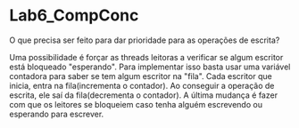# Lab6_CompConc

O que precisa ser feito para dar prioridade para as operações de escrita?

Uma possibilidade é forçar as threads leitoras a verificar se algum escritor está bloqueado "esperando". Para implementar isso basta usar uma variável contadora para saber se tem algum escritor na "fila". Cada escritor que inicia, entra na fila(incrementa o contador). Ao conseguir a operação de escrita, ele saí da fila(decrementa o contador). A última mudança é fazer com que os leitores se bloqueiem caso tenha alguém escrevendo ou esperando para escrever.
